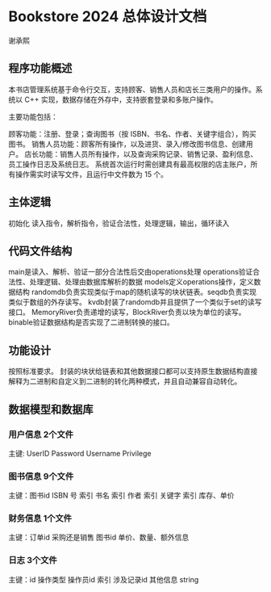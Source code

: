 # Bookstore 2024 总体设计文档
谢承熙
## 程序功能概述
本书店管理系统基于命令行交互，支持顾客、销售人员和店长三类用户的操作。系统以 C++ 实现，数据存储在外存中，支持嵌套登录和多账户操作。

主要功能包括：

顾客功能：注册、登录；查询图书（按 ISBN、书名、作者、关键字组合），购买图书。
销售人员功能：顾客所有操作，以及进货、录入/修改图书信息、创建用户。
店长功能：销售人员所有操作，以及查询采购记录、销售记录、盈利信息、员工操作日志及系统日志。
系统首次运行时需创建具有最高权限的店主账户，所有操作需实时读写文件，且运行中文件数为 15 个。

## 主体逻辑
初始化
读入指令，解析指令，验证合法性，处理逻辑，输出，循环读入

## 代码文件结构
main是读入、解析、验证一部分合法性后交由operations处理
operations验证合法性、处理逻辑、处理由数据库解析的数据
models定义operations操作，定义数据结构
randomdb负责实现类似于map的随机读写的块状链表。seqdb负责实现类似于数组的外存读写。
kvdb封装了randomdb并且提供了一个类似于set的读写接口。
MemoryRiver负责递增的读写，BlockRiver负责以块为单位的读写。
binable验证数据结构是否实现了二进制转换的接口。

## 功能设计
按照标准要求。
封装的块状给链表和其他数据接口都可以支持原生数据结构直接解释为二进制和自定义到二进制的转化两种模式，并且自动兼容自动转化。

## 数据模型和数据库
### 用户信息 2个文件
主键: UserID
Password Username Privilege 
### 图书信息 9个文件
主键：图书id
ISBN 号 索引
书名 索引
作者 索引
关键字 索引
库存、单价
### 财务信息 1个文件
主键：订单id
采购还是销售
图书id 
单价、数量、额外信息
### 日志 3个文件
主键：id
操作类型
操作员id 索引
涉及记录id
其他信息 string


